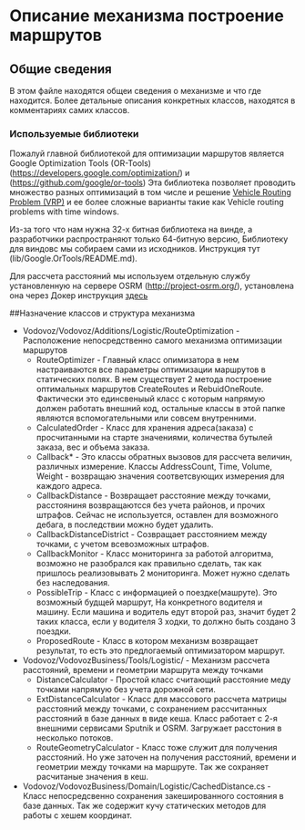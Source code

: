 ﻿# Описание механизма построение маршрутов
## Общие сведения
В этом файле находятся общеи сведения о механизме и что где находится. Более детальные описания конкретных классов, находятся в комментариях самих классов.

### Используемые библиотеки
Пожалуй главной библиотекой для оптимизации маршрутов является Google Optimization Tools (OR-Tools) (https://developers.google.com/optimization/) и (https://github.com/google/or-tools)
Эта библиотека позволяет проводить множество разных оптимизаций в том числе и решение [Vehicle Routing Problem (VRP)](https://en.wikipedia.org/wiki/Vehicle_routing_problem) и ее более сложные варианты такие как Vehicle routing problems with time windows.

Из-за того что нам нужна 32-х битная библиотека на винде, а разработчики распространяют только 64-битную версию, Библиотеку для виндовс мы собираем сами из исходников. Инструкция тут (lib/Google.OrTools/README.md).

Для рассчета расстояний мы используем отдельную службу установленную на сервере OSRM (http://project-osrm.org/), установлена она через Докер инструкция [здесь](https://github.com/QualitySolution/Vodovoz#Запустить-службу-рассчета-расстояний-osrm-на-сервере-можно-следующим-способом)

##Назначение классов и структура механизма

* Vodovoz/Vodovoz/Additions/Logistic/RouteOptimization - Расположение непосредственно самого механизма оптимизации маршрутов
  * RouteOptimizer - Главный класс опимизатора в нем настраиваются все параметры оптимизации маршрутов в статических полях. В нем существует 2 метода построение оптимальных маршрутов CreateRoutes и RebuidOneRoute. Фактически это единсвеныый класс с которым напрямую должен работать внешний код, остальные классы в этой папке являются вспомогательными или совсем внутренними.
  * CalculatedOrder - Класс для хранения адреса(заказа) с просчитанными на старте значениями, количества бутылей заказа, вес и объема заказа.
  * Callback* - Это классы обратных вызовов для рассчета величин, различных измерение. Классы AddressCount, Time, Volume, Weight - возвращаю значения соответсвующих измерения для каждого адреса. 
  * CallbackDistance - Возвращает расстояние между точками, расстояниня возвращаютсся без учета районов, и прочих штрафов. Сейчас не используется, оставлен для возможного дебага, в последствии можно будет удалить.
  * CallbackDistanceDistrict - Созвращает расстоянием между точками, с учетом всевозможных штрафов.
  * CallbackMonitor - Класс мониторинга за работой алгоритма, возможно не разобрался как правильно сделать, так как пришлось реализовывать 2 мониторинга. Может нужно сделать без наследования.
  * PossibleTrip - Класс с информацией о поездке(машруте). Это возможный будщей маршрут, На конкретного водителя и машину. Если машина и водитель едут второй раз, значит будет 2 таких класса, если у водителя 3 ходки, то должно быть создано 3 поездки.
  * ProposedRoute - Класс в котором механизм возвращает результат, то есть это предлогаемый оптимизатором маршрут.
* Vodovoz/VodovozBusiness/Tools/Logistic/ - Механизм рассчета расстояний, времени и геометрии маршрута между точками
  * DistanceCalculator - Простой класс считающий расстояние меду точками напрямую без учета дорожной сети.
  * ExtDistanceCalculator - Класс для массового рассчета матрицы расстояний между точками, с сохранением рассчитанных расстояний в базе данных в виде кеша. Класс работает с 2-я внешними сервисами Sputnik и OSRM. Загружает расстония в несколько потоков.
  * RouteGeometryCalculator - Класс тоже служит для получения расстояний. Но уже заточен на получения расстояний, времени и геометрии между точками на маршруте. Так же сохраняет расчитаные значения в кеш.
* Vodovoz/VodovozBusiness/Domain/Logistic/CachedDistance.cs - Класс непосредсвенно сохранения закешированного состояния в базе данных. Так же содержит кучу статических методов для работы с хешем координат.